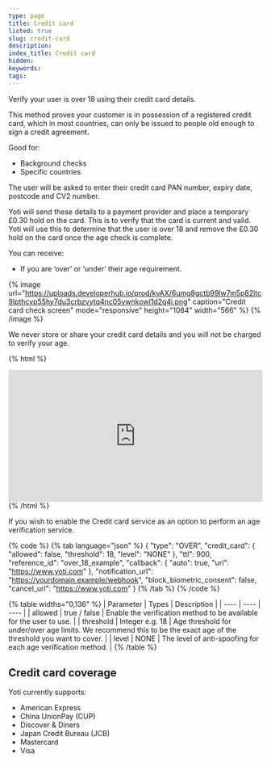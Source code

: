 ```yaml
---
type: page
title: Credit card
listed: true
slug: credit-card
description: 
index_title: Credit card
hidden: 
keywords: 
tags: 
---
```


Verify your user is over 18 using their credit card details.

This method proves your customer is in possession of a registered credit card, which in most countries, can only be issued to people old enough to sign a credit agreement. 

Good for:

- Background checks
- Specific countries

The user will be asked to enter their credit card PAN number, expiry date, postcode and CV2 number.

Yoti will send these details to a payment provider and place a temporary £0.30 hold on the card. This is to verify that the card is current and valid. Yoti will use this to determine that the user is over 18 and remove the £0.30 hold on the card once the age check is complete.

You can receive:

- If you are ‘over’ or ‘under’ their age requirement.

{% image url="https://uploads.developerhub.io/prod/kvAX/6umg8gctb99lw7m5p82ltc9lpthcvp55hy7du3crbzvytq4nc05ywnkowl1d2q4i.png" caption="Credit card check screen" mode="responsive" height="1084" width="566" %}
{% /image %}

We never store or share your credit card details and you will not be charged to verify your age. 

{% html %}
<div style="padding:51.76% 0 0 0;position:relative;"><iframe src="https://player.vimeo.com/video/696594652?h=e26fe5ed30&amp;badge=0&amp;autopause=0&amp;player_id=0&amp;app_id=58479" frameborder="0" allow="autoplay; fullscreen; picture-in-picture" allowfullscreen style="position:absolute;top:0;left:0;width:100%;height:100%;" title="YOTI AV _ CCDebit CARD"></iframe></div><script src="https://player.vimeo.com/api/player.js"></script>
{% /html %}

If you wish to enable the Credit card service as an option to perform an age verification service.

{% code %}
{% tab language="json" %}
{
    "type": "OVER",
    "credit_card": {
        "allowed": false,
        "threshold": 18,
        "level": "NONE"
    },
    "ttl": 900,
    "reference_id": "over_18_example",
    "callback": {
       "auto": true,
       "url": "https://www.yoti.com"
    },
    "notification_url": "https://yourdomain.example/webhook",
    "block_biometric_consent": false,
    "cancel_url": "https://www.yoti.com"
}
{% /tab %}
{% /code %}

{% table widths="0,136" %}
| Parameter | Types | Description | 
| ---- | ---- | ---- | 
| allowed | true / false | Enable the verification method to be available for the user to use. | 
| threshold | Integer e.g. 18 | Age threshold for under/over age limits. We recommend this to be the exact age of the threshold you want to cover. | 
| level | NONE | The level of anti-spoofing for each age verification method. | 
{% /table %}

## Credit card coverage

Yoti currently supports:

- American Express
- China UnionPay (CUP)
- Discover & Diners
- Japan Credit Bureau (JCB)
- Mastercard
- Visa